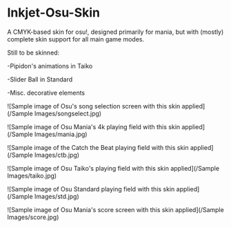# Inkjet-Osu-Skin
A CMYK-based skin for osu!, designed primarily for mania, but with (mostly) complete skin support for all main game modes.

Still to be skinned:

-Pipidon's animations in Taiko

-Slider Ball in Standard

-Misc. decorative elements

![Sample image of Osu's song selection screen with this skin applied](/Sample Images/songselect.jpg)

![Sample image of Osu Mania's 4k playing field with this skin applied](/Sample Images/mania.jpg)

![Sample image of the Catch the Beat playing field with this skin applied](/Sample Images/ctb.jpg)

![Sample image of Osu Taiko's playing field with this skin applied](/Sample Images/taiko.jpg)

![Sample image of Osu Standard playing field with this skin applied](/Sample Images/std.jpg)

![Sample image of Osu Mania's score screen with this skin applied](/Sample Images/score.jpg)
